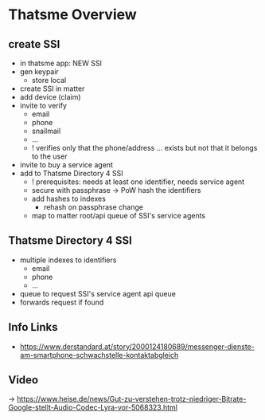 Thatsme Overview
================

## create SSI

- in thatsme app: NEW SSI
- gen keypair
    - store local
- create SSI in matter
- add device (claim)
- invite to verify 
    - email
    - phone
    - snailmail
    - ...
    - ! verifies only that the phone/address ... exists but not that it belongs to the user
- invite to buy a service agent
- add to Thatsme Directory 4 SSI
    - ! prerequisites: needs at least one identifier, needs service agent
    - secure with passphrase -> PoW hash the identifiers
    - add hashes to indexes
        - rehash on passphrase change
    - map to matter root/api queue of SSI's service agents 

## Thatsme Directory 4 SSI

- multiple indexes to identifiers
    - email
    - phone
    - ...
- queue to request SSI's service agent api queue
- forwards request if found

## Info Links

- https://www.derstandard.at/story/2000124180689/messenger-dienste-am-smartphone-schwachstelle-kontaktabgleich


## Video

-> https://www.heise.de/news/Gut-zu-verstehen-trotz-niedriger-Bitrate-Google-stellt-Audio-Codec-Lyra-vor-5068323.html

